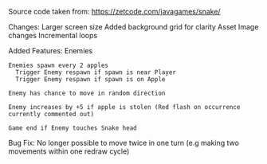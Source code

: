 Source code taken from: https://zetcode.com/javagames/snake/

Changes:
  Larger screen size
  Added background grid for clarity
  Asset Image changes
  Incremental loops
  

Added Features: 
  Enemies
  
    Enemies spawn every 2 apples
      Trigger Enemy respawn if spawn is near Player
      Trigger Enemy respawn if spawn is on Apple
      
    Enemy has chance to move in random direction
    
    Enemy increases by +5 if apple is stolen (Red flash on occurrence currently commented out)
    
    Game end if Enemy touches Snake head

Bug Fix:
  No longer possible to move twice in one turn (e.g making two movements within one redraw cycle)
